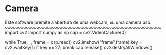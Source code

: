 # Camera
Este software premite a abertura de uma webcam, ou uma camera usb.
oooooooooooooooooooooooooooooooooooooooooooooooooooooooooooo
import cv2 
import numpy as np
cap = cv2.VideoCapture(0)

while True:
   _, frame = cap.read()
   cv2.imshow("frame",frame)
   key = cv2.waitKey(1)
   if key == 27:
    break
cap.release()
cv2.destryAllWindows()